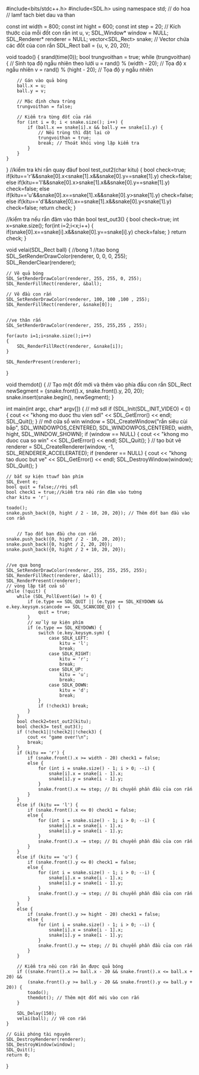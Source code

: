 #include<bits/stdc++.h>
#include<SDL.h>
using namespace std;
// do hoa
// lamf tach biet dau va than

const int width = 800;
const int hight = 600;
const int step = 20; // Kích thước của mỗi đốt con rắn
int u, v;
SDL_Window* window = NULL;
SDL_Renderer* renderer = NULL;
vector<SDL_Rect> snake; // Vector chứa các đốt của con rắn
SDL_Rect ball = {u, v, 20, 20};

void toado() {
    srand(time(0));
    bool trungvoithan = true;
    while (trungvoithan) {
        // Sinh tọa độ ngẫu nhiên theo lưới
        u = rand() % (width - 20); // Tọa độ x ngẫu nhiên
        v = rand() % (hight - 20); // Tọa độ y ngẫu nhiên

        // Gán vào quả bóng
        ball.x = u;
        ball.y = v;

        // Mặc định chưa trùng
        trungvoithan = false;

        // Kiểm tra từng đốt của rắn
        for (int i = 0; i < snake.size(); i++) {
            if (ball.x == snake[i].x && ball.y == snake[i].y) {
                // Nếu trùng thì đặt lại cờ
                trungvoithan = true;
                break; // Thoát khỏi vòng lặp kiểm tra
            }
        }
    }

}
//kiểm tra khi rắn quay đâuf
bool test_out2(char kitu)
{
    bool check=true;
    if(kitu=='r'&&snake[0].x<snake[1].x&&snake[0].y==snake[1].y) check=false;
    else if(kitu=='l'&&snake[0].x>snake[1].x&&snake[0].y==snake[1].y) check=false;
    else if(kitu=='u'&&snake[0].x==snake[1].x&&snake[0].y>snake[1].y) check=false;
    else if(kitu=='d'&&snake[0].x==snake[1].x&&snake[0].y<snake[1].y) check=false;
    return check;
}

//kiểm tra nếu rắn đâm vào thân
bool test_out3()
{
    bool check=true;
    int x=snake.size();
    for(int i=2;i<x;i++)
    {
        if(snake[0].x==snake[i].x&&snake[0].y==snake[i].y) check=false;
    }
    return check;
}

void velai(SDL_Rect ball) {
    //bong 1
    //tao bong
    SDL_SetRenderDrawColor(renderer, 0, 0, 0, 255);
    SDL_RenderClear(renderer);

    // Vẽ quả bóng
    SDL_SetRenderDrawColor(renderer, 255, 255, 0, 255);
    SDL_RenderFillRect(renderer, &ball);

    // Vẽ đầu con rắn
    SDL_SetRenderDrawColor(renderer, 100, 100 ,100 , 255);
    SDL_RenderFillRect(renderer, &snake[0]);


    //ve thân rắn
    SDL_SetRenderDrawColor(renderer, 255, 255,255 , 255);

    for(auto i=1;i<snake.size();i++)
    {
        SDL_RenderFillRect(renderer, &snake[i]);
    }

    SDL_RenderPresent(renderer);
}

void themdot() {
    // Tạo một đốt mới và thêm vào phía đầu con rắn
    SDL_Rect newSegment = {snake.front().x, snake.front().y, 20, 20};
    snake.insert(snake.begin(), newSegment);
}

int main(int argc, char* argv[]) {
    // mở sdl
    if (SDL_Init(SDL_INIT_VIDEO) < 0) {
        cout << "khong mo duoc thu vien sdl" << SDL_GetError() << endl;
        SDL_Quit();
    }
    // mở cửa sổ win
    window = SDL_CreateWindow("rắn siêu cùi bắp", SDL_WINDOWPOS_CENTERED, SDL_WINDOWPOS_CENTERED, width, hight, SDL_WINDOW_SHOWN);
    if (window == NULL) {
        cout << "khong mo duoc cua so win" << SDL_GetError() << endl;
        SDL_Quit();
    }
    // tạo bút vẽ
    renderer = SDL_CreateRenderer(window, -1, SDL_RENDERER_ACCELERATED);
    if (renderer == NULL) {
        cout << "khong tao duoc but ve" << SDL_GetError() << endl;
        SDL_DestroyWindow(window);
        SDL_Quit();
    }

    // bắt sự kiện ttuwf bàn phím
    SDL_Event e;
    bool quit = false;//rời sdl
    bool check1 = true;//kiểm tra nếu rán đâm vào tường
    char kitu = 'r';

    toado();
    snake.push_back({0, hight / 2 - 10, 20, 20}); // Thêm đốt ban đầu vào con rắn


        // Tạo đốt ban đầu cho con rắn
    snake.push_back({0, hight / 2 - 10, 20, 20});
    snake.push_back({0, hight / 2, 20, 20});
    snake.push_back({0, hight / 2 + 10, 20, 20});


    //ve qua bong
    SDL_SetRenderDrawColor(renderer, 255, 255, 255, 255);
    SDL_RenderFillRect(renderer, &ball);
    SDL_RenderPresent(renderer);
    // vòng lặp tắt cửa sổ
    while (!quit) {
        while (SDL_PollEvent(&e) != 0) {
            if (e.type == SDL_QUIT || (e.type == SDL_KEYDOWN && e.key.keysym.scancode == SDL_SCANCODE_Q)) {
                quit = true;
            }
            // xử lý sự kiện phím
            if (e.type == SDL_KEYDOWN) {
                switch (e.key.keysym.sym) {
                    case SDLK_LEFT:
                        kitu = 'l';
                        break;
                    case SDLK_RIGHT:
                        kitu = 'r';
                        break;
                    case SDLK_UP:
                        kitu = 'u';
                        break;
                    case SDLK_DOWN:
                        kitu = 'd';
                        break;
                }
                if (!check1) break;
            }
        }
        bool check2=test_out2(kitu);
        bool check3= test_out3();
        if (!check1||!check2||!check3) {
            cout << "game over!\n";
            break;
        }
        if (kitu == 'r') {
            if (snake.front().x >= width - 20) check1 = false;
            else {
                for (int i = snake.size() - 1; i > 0; --i) {
                    snake[i].x = snake[i - 1].x;
                    snake[i].y = snake[i - 1].y;
                }
                snake.front().x += step; // Di chuyển phần đầu của con rắn
            }
        }
        else if (kitu == 'l') {
            if (snake.front().x <= 0) check1 = false;
            else {
                for (int i = snake.size() - 1; i > 0; --i) {
                    snake[i].x = snake[i - 1].x;
                    snake[i].y = snake[i - 1].y;
                }                                                                                                                                                       
                snake.front().x -= step; // Di chuyển phần đầu của con rắn
            }
        }
        else if (kitu == 'u') {
            if (snake.front().y <= 0) check1 = false;
            else {
                for (int i = snake.size() - 1; i > 0; --i) {
                    snake[i].x = snake[i - 1].x;
                    snake[i].y = snake[i - 1].y;
                }
                snake.front().y -= step; // Di chuyển phần đầu của con rắn
            }
        }
        else {
            if (snake.front().y >= hight - 20) check1 = false;
            else {
                for (int i = snake.size() - 1; i > 0; --i) {
                    snake[i].x = snake[i - 1].x;
                    snake[i].y = snake[i - 1].y;
                }
                snake.front().y += step; // Di chuyển phần đầu của con rắn
            }
        }

        // Kiểm tra nếu con rắn ăn được quả bóng
        if ((snake.front().x >= ball.x - 20 && snake.front().x <= ball.x + 20) &&
            (snake.front().y >= ball.y - 20 && snake.front().y <= ball.y + 20)) {
            toado();
            themdot(); // Thêm một đốt mới vào con rắn
        }

        SDL_Delay(150);
        velai(ball); // Vẽ con rắn
    }

    // Giải phóng tài nguyên
    SDL_DestroyRenderer(renderer);
    SDL_DestroyWindow(window);
    SDL_Quit();
    return 0;
}

